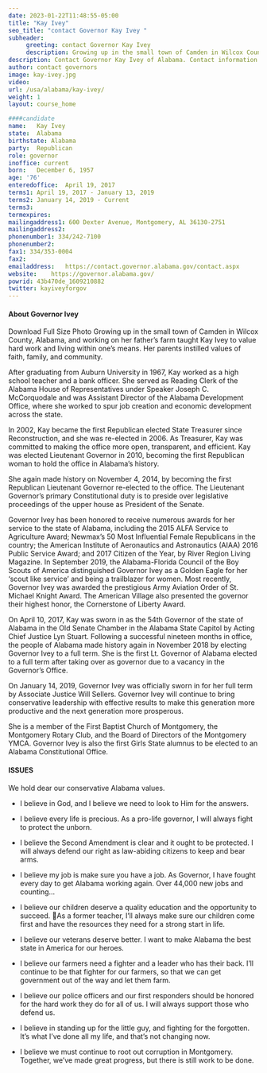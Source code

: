 ```yaml
---
date: 2023-01-22T11:48:55-05:00
title: "Kay Ivey"
seo_title: "contact Governor Kay Ivey "
subheader:
     greeting: contact Governor Kay Ivey 
     description: Growing up in the small town of Camden in Wilcox County, Alabama, and working on her father’s farm taught Governor Kay Ivey to value hard work and living within one’s means. Her parents instilled values of faith, family, and community. After graduating from Auburn University in 1967, Governor Ivey worked as a high school teacher and a bank officer. She served as Reading Clerk of the Alabama House of Representatives under Speaker Joseph C. McCorquodale and was Assistant Director of the Alabama Development Office, where she worked to spur job creation and economic development across the state. On April 10, 2017, Governor Ivey was sworn in as the 54th Governor of the State of Alabama in the Old Senate Chamber in the Alabama State Capitol by Acting Chief Justice Lyn Stuart. Following a successful nineteen months in office, the people of Alabama made history again in November 2018 by electing Governor Ivey to a full term. She is the first Lt. Governor of Alabama elected to a full term after taking over as governor due to a vacancy in the governor’s office. On January 14, 2019, Governor Ivey was officially sworn in for her full term by Associate Justice Will Sellers.
description: Contact Governor Kay Ivey of Alabama. Contact information for Kay Ivey includes her email address, phone number, and mailing address.
author: contact governors
image: kay-ivey.jpg
video:
url: /usa/alabama/kay-ivey/
weight: 1
layout: course_home

####candidate
name:	Kay Ivey
state:	Alabama
birthstate: Alabama
party:	Republican
role: governor
inoffice: current
born:	December 6, 1957
age: '76'
enteredoffice:	April 19, 2017 
terms1: April 19, 2017 - January 13, 2019
terms2: January 14, 2019 - Current
terms3: 
termexpires:	
mailingaddress1: 600 Dexter Avenue, Montgomery, AL 36130-2751
mailingaddress2:		
phonenumber1: 334/242-7100
phonenumber2:	
fax1: 334/353-0004
fax2: 
emailaddress:	https://contact.governor.alabama.gov/contact.aspx
website:	https://governor.alabama.gov/
powrid: 43b470de_1609210882
twitter: kayiveyforgov
---
```



#### About Governor Ivey

Download Full Size Photo
Growing up in the small town of Camden in Wilcox County, Alabama, and working on her father’s farm taught Kay Ivey to value hard work and living within one’s means. Her parents instilled values of faith, family, and community.

After graduating from Auburn University in 1967, Kay worked as a high school teacher and a bank officer. She served as Reading Clerk of the Alabama House of Representatives under Speaker Joseph C. McCorquodale and was Assistant Director of the Alabama Development Office, where she worked to spur job creation and economic development across the state.

In 2002, Kay became the first Republican elected State Treasurer since Reconstruction, and she was re-elected in 2006. As Treasurer, Kay was committed to making the office more open, transparent, and efficient. Kay was elected Lieutenant Governor in 2010, becoming the first Republican woman to hold the office in Alabama’s history.

She again made history on November 4, 2014, by becoming the first Republican Lieutenant Governor re-elected to the office. The Lieutenant Governor’s primary Constitutional duty is to preside over legislative proceedings of the upper house as President of the Senate.

Governor Ivey has been honored to receive numerous awards for her service to the state of Alabama, including the 2015 ALFA Service to Agriculture Award; Newmax’s 50 Most Influential Female Republicans in the country; the American Institute of Aeronautics and Astronautics (AIAA) 2016 Public Service Award; and 2017 Citizen of the Year, by River Region Living Magazine. In September 2019, the Alabama-Florida Council of the Boy Scouts of America distinguished Governor Ivey as a Golden Eagle for her ‘scout like service’ and being a trailblazer for women. Most recently, Governor Ivey was awarded the prestigious Army Aviation Order of St. Michael Knight Award. The American Village also presented the governor their highest honor, the Cornerstone of Liberty Award.

On April 10, 2017, Kay was sworn in as the 54th Governor of the state of Alabama in the Old Senate Chamber in the Alabama State Capitol by Acting Chief Justice Lyn Stuart. Following a successful nineteen months in office, the people of Alabama made history again in November 2018 by electing Governor Ivey to a full term. She is the first Lt. Governor of Alabama elected to a full term after taking over as governor due to a vacancy in the Governor’s Office.

On January 14, 2019, Governor Ivey was officially sworn in for her full term by Associate Justice Will Sellers. Governor Ivey will continue to bring conservative leadership with effective results to make this generation more productive and the next generation more prosperous.

She is a member of the First Baptist Church of Montgomery, the Montgomery Rotary Club, and the Board of Directors of the Montgomery YMCA. Governor Ivey is also the first Girls State alumnus to be elected to an Alabama Constitutional Office.

#### ISSUES
We hold dear our conservative Alabama values.
- I believe in God, and I believe we need to look to Him for the answers.

- I believe every life is precious. As a pro-life governor, I will always fight to protect the unborn.

- I believe the Second Amendment is clear and it ought to be protected. I will always defend our right as law-abiding citizens to keep and bear arms.

- I believe my job is make sure you have a job. As Governor, I have fought every day to get Alabama working again. Over 44,000 new jobs and counting…

- I believe our children deserve a quality education and the opportunity to succeed. As a former teacher, I’ll always make sure our children come first and have the resources they need for a strong start in life.


- I believe our veterans deserve better. I want to make Alabama the best state in America for our heroes.

- I believe our farmers need a fighter and a leader who has their back. I’ll continue to be that fighter for our farmers, so that we can get government out of the way and let them farm.

- I believe our police officers and our first responders should be honored for the hard work they do for all of us. I will always support those who defend us.

- I believe in standing up for the little guy, and fighting for the forgotten. It’s what I’ve done all my life, and that’s not changing now.

- I believe we must continue to root out corruption in Montgomery. Together, we’ve made great progress, but there is still work to be done.